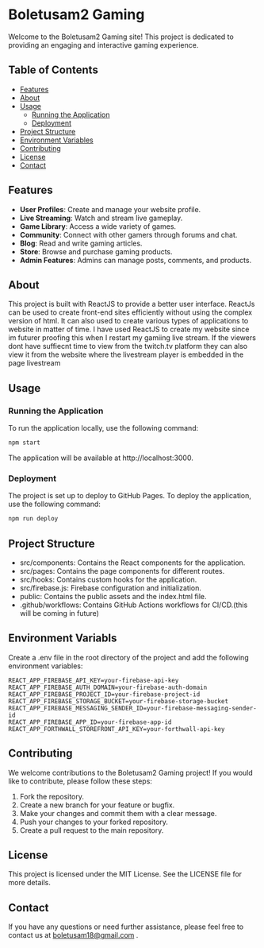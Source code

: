 # Boletusam2 Gaming

Welcome to the Boletusam2 Gaming site! This project is dedicated to providing an engaging and interactive gaming experience.

## Table of Contents

- [Features](#features)
- [About](#about)
- [Usage](#usage)
  - [Running the Application](#running-the-application)
  - [Deployment](#deployment)
- [Project Structure](#project-structure)
- [Environment Variables](#environment-variables)
- [Contributing](#contributing)
- [License](#license)
- [Contact](#contact)



## Features

- **User Profiles**: Create and manage your website profile.
- **Live Streaming**: Watch and stream live gameplay.
- **Game Library**: Access a wide variety of games.
- **Community**: Connect with other gamers through forums and chat.
- **Blog**: Read and write gaming articles.
- **Store**: Browse and purchase gaming products.
- **Admin Features**: Admins can manage posts, comments, and products.

## About

This project is built with ReactJS to provide a better user interface. ReactJs can be used to create front-end sites efficiently without using the complex version of html. It can also used to create various types of applications to website in matter of time. I have used ReactJS to create my website since im futurer proofing this when I restart my gamiing live stream. If the viewers dont have suffiecnt time to view from the twitch.tv platform they can also view it from the website where the livestream player is embedded in the page livestream

## Usage

### Running the Application

To run the application locally, use the following command:

```sh
npm start
``` 
The application will be available at http://localhost:3000.

### Deployment

The project is set up to deploy to GitHub Pages. To deploy the application, use the following command:
```sh
npm run deploy
```

## Project Structure
- src/components: Contains the React components for the application.
- src/pages: Contains the page components for different routes.
- src/hooks: Contains custom hooks for the application.
- src/firebase.js: Firebase configuration and initialization.
- public: Contains the public assets and the index.html file.
- .github/workflows: Contains GitHub Actions workflows for CI/CD.(this will be coming in future)

## Environment Variabls
Create a .env file in the root directory of the project and add the following environment variables:

```
REACT_APP_FIREBASE_API_KEY=your-firebase-api-key
REACT_APP_FIREBASE_AUTH_DOMAIN=your-firebase-auth-domain
REACT_APP_FIREBASE_PROJECT_ID=your-firebase-project-id
REACT_APP_FIREBASE_STORAGE_BUCKET=your-firebase-storage-bucket
REACT_APP_FIREBASE_MESSAGING_SENDER_ID=your-firebase-messaging-sender-id
REACT_APP_FIREBASE_APP_ID=your-firebase-app-id
REACT_APP_FORTHWALL_STOREFRONT_API_KEY=your-forthwall-api-key
```

## Contributing
We welcome contributions to the Boletusam2 Gaming project! If you would like to contribute, please follow these steps:

1. Fork the repository.
2. Create a new branch for your feature or bugfix.
3. Make your changes and commit them with a clear message.
4. Push your changes to your forked repository.
5. Create a pull request to the main repository.

## License

This project is licensed under the MIT License. See the LICENSE file for more details.

## Contact 
If you have any questions or need further assistance, please feel free to contact us at boletusam18@gmail.com .